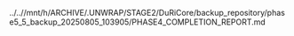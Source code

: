 ../..//mnt/h/ARCHIVE/.UNWRAP/STAGE2/DuRiCore/backup_repository/phase5_5_backup_20250805_103905/PHASE4_COMPLETION_REPORT.md